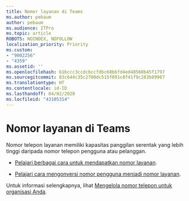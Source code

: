 ```yaml
---
title: Nomor layanan di Teams
ms.author: pebaum
author: pebaum
ms.audience: ITPro
ms.topic: article
ROBOTS: NOINDEX, NOFOLLOW
localization_priority: Priority
ms.custom:
- "9002256"
- "4359"
ms.assetid: ''
ms.openlocfilehash: b1bccc3ccdcbccfdbc68bbfd4ed40560b45f1797
ms.sourcegitcommit: 83c644c35c2700dc515f091c8f41f9c283b89967
ms.translationtype: HT
ms.contentlocale: id-ID
ms.lasthandoff: 04/02/2020
ms.locfileid: "43105314"
---
```

# <a name="service-numbers-in-teams"></a>Nomor layanan di Teams

Nomor telepon layanan memiliki kapasitas panggilan serentak yang lebih tinggi daripada nomor telepon pengguna atau pelanggan. 

- [Pelajari berbagai cara untuk mendapatkan nomor layanan](https://docs.microsoft.com/microsoftteams/getting-service-phone-numbers). 

- [Pelajari cara mengonversi nomor pengguna menjadi nomor layanan](https://docs.microsoft.com/microsoftteams/manage-phone-numbers-for-your-organization/phone-number-management-for-the-u-s).

Untuk informasi selengkapnya, lihat [Mengelola nomor telepon untuk organisasi Anda](https://docs.microsoft.com/microsoftteams/manage-phone-numbers-for-your-organization/manage-phone-numbers-for-your-organization).
